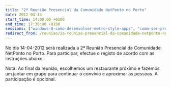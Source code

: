 ```yaml
---
title: "2ª Reunião Presencial da Comunidade NetPonto no Porto"
date: 2012-04-14
start_time: 14:00:00 +0100
end_time: 17:30:00 +0100
sessions: ["windows-8-como-desenvolver-metro-style-apps", "como-ser-programador-durante-o-dia-e-mesmo-assim-dormir-bem-a-noite"]
redirect_from: /reuniao/2a-reuniao-presencial-da-comunidade-netponto-no-porto/
---
```

No dia 14-04-2012 será realizada a 2ª Reunião Presencial da Comunidade NetPonto no Porto. Para participar, efectue o registo de acordo com as instruções abaixo.

Nota: Ao final da reunião, escolhemos um restaurante próximo e fazemos um jantar em grupo para continuar o convívio e aproximar as pessoas. A participação é opcional.

